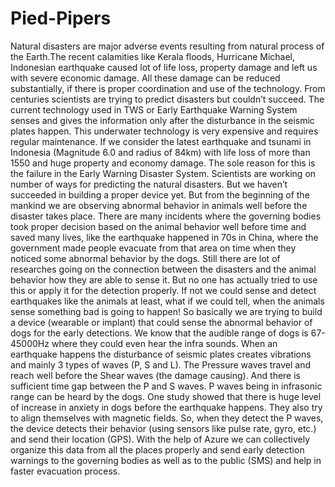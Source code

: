 # Pied-Pipers

Natural disasters are major adverse events resulting from natural process of the Earth.The recent calamities like Kerala floods, Hurricane Michael, Indonesian earthquake caused lot of life loss, property damage and left us with severe economic damage. All these damage can be reduced substantially, if there is proper coordination and use of the technology. From centuries scientists are trying to predict disasters but couldn’t succeed. The current technology used in TWS or Early Earthquake Warning System senses and gives the information only after the disturbance in the seismic plates happen. This underwater technology is very expensive and requires regular maintenance. If we consider the latest earthquake and tsunami in Indonesia (Magnitude 6.0 and radius of 84km) with life loss of more than 1550 and huge property and economy damage. The sole reason for this is the failure in the Early Warning Disaster System.
Scientists are working on number of ways for predicting the natural disasters. But we haven’t succeeded in building a proper device yet. But from the beginning of the mankind we are observing abnormal behavior in animals well before the disaster takes place. There are many incidents where the governing bodies took proper decision based on the animal behavior well before time and saved many lives, like the earthquake happened in 70s in China, where the government made people evacuate from that area on time when they noticed some abnormal behavior by the dogs.
Still there are lot of researches going on the connection between the disasters and the animal behavior how they are able to sense it. But no one has actually tried to use this or apply it for the detection properly. If not we could sense and detect earthquakes like the animals at least, what if we could tell, when the animals sense something bad is going to happen! 
So basically we are trying to build a device (wearable or implant) that could sense the abnormal behavior of dogs for the early detections. We know that the audible range of dogs is 67-45000Hz where they could even hear the infra sounds. When an earthquake happens the disturbance of seismic plates creates vibrations and mainly 3 types of waves (P, S and L). The Pressure waves travel and reach well before the Shear waves (the damage causing). And there is sufficient time gap between the P and S waves. P waves being in infrasonic range can be heard by the dogs. One study showed that there is huge level of increase in anxiety in dogs before the earthquake happens. They also try to align themselves with magnetic fields. So, when they detect the P waves, the device detects their behavior (using sensors like pulse rate, gyro, etc.) and send their location (GPS). With the help of Azure we can collectively organize this data from all the places properly and send early detection warnings to the governing bodies as well as to the public (SMS) and help in faster evacuation process.
